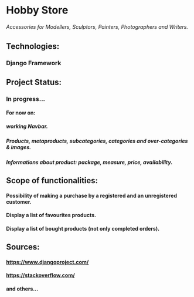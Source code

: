 # Hobby Store
###### Accessories for Modellers, Sculptors, Painters, Photographers and Writers.
## Technologies:
### Django Framework
## Project Status:
### In progress...
#### For now on:
##### working Navbar.
##### Products, metaproducts, subcategories, categories and over-categories & images.
##### Informations about product: package, measure, price, availability.
## Scope of functionalities:
#### Possibility of making a purchase by a registered and an unregistered customer.
#### Display a list of favourites products.
#### Display a list of bought products (not only completed orders).
## Sources:
#### https://www.djangoproject.com/
#### https://stackoverflow.com/
#### and others...

